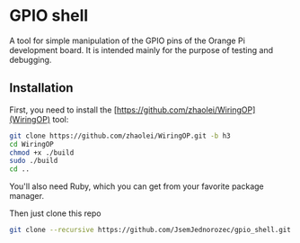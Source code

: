 # GPIO shell
A tool for simple manipulation of the GPIO pins of the Orange Pi development board. It is intended mainly for the purpose of testing and debugging.

## Installation
First, you need to install the [https://github.com/zhaolei/WiringOP](WiringOP) tool:

```bash
git clone https://github.com/zhaolei/WiringOP.git -b h3 
cd WiringOP
chmod +x ./build
sudo ./build
cd ..
```
You'll also need Ruby, which you can get from your favorite package manager.

Then just clone this repo

```bash
git clone --recursive https://github.com/JsemJednorozec/gpio_shell.git
```
